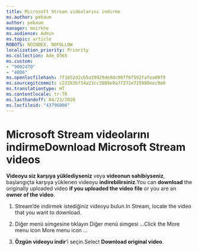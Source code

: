 ```yaml
---
title: Microsoft Stream videolarını indirme
ms.author: pebaum
author: pebaum
manager: mnirkhe
ms.audience: Admin
ms.topic: article
ROBOTS: NOINDEX, NOFOLLOW
localization_priority: Priority
ms.collection: Adm_O365
ms.custom:
- "9002470"
- "4806"
ms.openlocfilehash: 7f1652d2cb5a39929de9dc90ff6f592fafea09f9
ms.sourcegitcommit: c22283bf54a23cc3989e9a77271e725980eec9e0
ms.translationtype: HT
ms.contentlocale: tr-TR
ms.lasthandoff: 04/23/2020
ms.locfileid: "43796006"
---
```

# <a name="download-microsoft-stream-videos"></a><span data-ttu-id="0a967-102">Microsoft Stream videolarını indirme</span><span class="sxs-lookup"><span data-stu-id="0a967-102">Download Microsoft Stream videos</span></span>

<span data-ttu-id="0a967-103">**Videoyu siz karşıya yüklediyseniz** veya **videonun sahibiyseniz**, başlangıçta karşıya yüklenen videoyu **indirebilirsiniz**.</span><span class="sxs-lookup"><span data-stu-id="0a967-103">You can **download** the originally uploaded video **if you uploaded the video file** or you are an **owner of the video**.</span></span>

1. <span data-ttu-id="0a967-104">Stream’de indirmek istediğiniz videoyu bulun.</span><span class="sxs-lookup"><span data-stu-id="0a967-104">In Stream, locate the video that you want to download.</span></span>

2. <span data-ttu-id="0a967-105">Diğer menü simgesine tıklayın Diğer menü simgesi *...*</span><span class="sxs-lookup"><span data-stu-id="0a967-105">Click the More menu icon More menu icon *...*</span></span>

3. <span data-ttu-id="0a967-106">**Özgün videoyu indir**’i seçin.</span><span class="sxs-lookup"><span data-stu-id="0a967-106">Select **Download original video**.</span></span>
